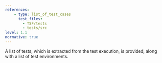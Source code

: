 ```yaml
---
references:
    - type: list_of_test_cases
      test_files:
        - TSF/tests
        - tests/src
level: 1.1
normative: true
---
```


A list of tests, which is extracted from the test execution, is provided, along with a list of test environments.